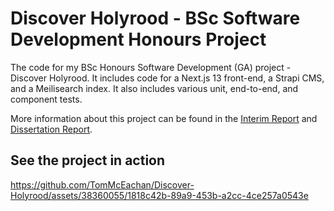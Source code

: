 # Discover Holyrood - BSc Software Development Honours Project

The code for my BSc Honours Software Development (GA) project - Discover Holyrood. It includes code for a Next.js 13 front-end, a Strapi CMS, and a Meilisearch index. It also includes various unit, end-to-end, and component tests. 

More information about this project can be found in the [Interim Report](https://github.com/TomMcEachan/Discover-Holyrood/blob/main/Interim%20Report%20_%2040456376%20_%20Tom%20McEachan.pdf) and [Dissertation Report](https://github.com/TomMcEachan/Discover-Holyrood/blob/main/40456376_Dissertation%20Report%20Document.pdf).

## See the project in action
https://github.com/TomMcEachan/Discover-Holyrood/assets/38360055/1818c42b-89a9-453b-a2cc-4ce257a0543e

